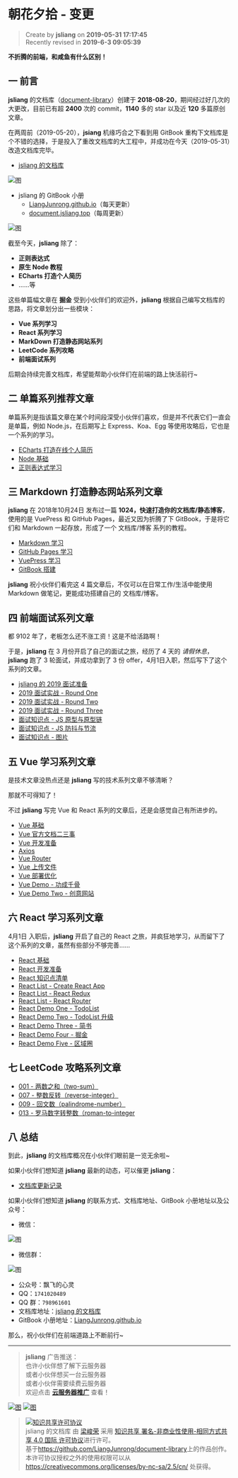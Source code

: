 朝花夕拾 - 变更
===

> Create by **jsliang** on **2019-05-31 17:17:45**  
> Recently revised in **2019-6-3 09:05:39**

**不折腾的前端，和咸鱼有什么区别！**

## 一 前言

**jsliang** 的文档库（[document-library](https://github.com/LiangJunrong/document-library)）创建于 **2018-08-20**，期间经过好几次的大更改，目前已有超 **2400** 次的 commit，**1140** 多的 star 以及近 **120** 多篇原创文章。

在两周前（2019-05-20），**jsiang** 机缘巧合之下看到用 GitBook 重构下文档库是个不错的选择，于是投入了重改文档库的大工程中，并成功在今天（2019-05-31）改造文档库完毕。

* [jsliang 的文档库](https://github.com/LiangJunrong/document-library)

![图](../../../public-repertory/img/other-morning-and-evening-2019-05-31-1.png)

* jsliang 的 GitBook 小册
  * [LiangJunrong.github.io](http://liangjunrong.github.io)（每天更新）
  * [document.jsliang.top](http://document.jsliang.top/)（每周更新）

![图](../../../public-repertory/img/other-morning-and-evening-2019-05-31-2.png)

截至今天，**jsliang** 除了：

* **正则表达式**
* **原生 Node 教程**
* **ECharts 打造个人简历**
* ……等

这些单篇幅文章在 **掘金** 受到小伙伴们的欢迎外，**jsliang** 根据自己编写文档库的思路，将文章划分出一些模块：

* **Vue 系列学习**
* **React 系列学习**
* **MarkDown 打造静态网站系列**
* **LeetCode 系列攻略**
* **前端面试系列**

后期会持续完善文档库，希望能帮助小伙伴们在前端的路上快活前行~

## 二 单篇系列推荐文章

单篇系列是指该篇文章在某个时间段深受小伙伴们喜欢，但是并不代表它们一直会是单篇，例如 Node.js，在后期写上 Express、Koa、Egg 等使用攻略后，它也是一个系列的学习。

* [ECharts 打造在线个人简历](https://liangjunrong.github.io/JavaScript-library/ECharts/curriculum-vitae.html)
* [Node 基础](https://liangjunrong.github.io/other-library/Node/Node-base.html)
* [正则表达式学习](https://liangjunrong.github.io/other-library/regular-expression/regular-expression-study.html)

## 三 Markdown 打造静态网站系列文章

**jsliang** 在 2018年10月24日 发布过一篇 **1024，快速打造你的文档库/静态博客**，使用的是 VuePress 和 GitHub Pages，最近又因为折腾了下 GitBook，于是将它们和 Markdown 一起存放，形成了一个 文档库/博客 系列的教程。

* [Markdown 学习](https://liangjunrong.github.io/other-library/Markdown-Websites/Markdown/Markdown-study.html)
* [GitHub Pages 学习](https://liangjunrong.github.io/other-library/Markdown-Websites/GitHub-Pages/GitHub-Pages-study.html)
* [VuePress 学习](https://liangjunrong.github.io/other-library/Markdown-Websites/VuePress/VuePress-study.html)
* [GitBook 搭建](https://liangjunrong.github.io/other-library/Markdown-Websites/GitBook/GitBook-study.html)

**jsliang** 祝小伙伴们看完这 4 篇文章后，不仅可以在日常工作/生活中能使用 Markdown 做笔记，更能成功搭建自己的 文档库/博客。

## 四 前端面试系列文章

都 9102 年了，老板怎么还不涨工资！这是不给活路啊！

于是，**jsliang** 在 3 月份开启了自己的面试之旅，经历了 4 天的 *请假休息*，**jsliang** 跑了 3 轮面试，并成功拿到了 3 份 offer，4月1日入职，然后写下了这个系列的文章。

* [jsliang 的 2019 面试准备](https://liangjunrong.github.io/other-library/interview/personal-experience/2019-interview-preparation.html)
* [2019 面试实战 - Round One](https://liangjunrong.github.io/other-library/interview/personal-experience/2019-practical-round-one.html)
* [2019 面试实战 - Round Two](https://liangjunrong.github.io/other-library/interview/personal-experience/2019-practical-round-two.html)
* [2019 面试实战 - Round Three](https://liangjunrong.github.io/other-library/interview/personal-experience/2019-practical-round-three.html)
* [面试知识点 - JS 原型与原型链](https://liangjunrong.github.io/other-library/interview/personal-experience/JavaScript-%E5%8E%9F%E5%9E%8B%E4%B8%8E%E5%8E%9F%E5%9E%8B%E9%93%BE.html)
* [面试知识点 - JS 防抖与节流](https://liangjunrong.github.io/other-library/interview/personal-experience/JavaScript-%E9%98%B2%E6%8A%96%E4%B8%8E%E8%8A%82%E6%B5%81.html)
* [面试知识点 - 图片](https://liangjunrong.github.io/other-library/interview/personal-experience/other-%E5%9B%BE%E7%89%87.html)

## 五 Vue 学习系列文章

是技术文章没热点还是 **jsliang** 写的技术系列文章不够清晰？

那就不可得知了！

不过 **jsliang** 写完 Vue 和 React 系列的文章后，还是会感觉自己有所进步的。

* [Vue 基础](https://liangjunrong.github.io/JavaScript-library/Vue/Vue-base.html)
* [Vue 官方文档二三事](https://liangjunrong.github.io/JavaScript-library/Vue/Vue-official-documents.html)
* [Vue 开发准备](https://liangjunrong.github.io/JavaScript-library/Vue/Vue-prepare.html)
* [Axios](https://liangjunrong.github.io/JavaScript-library/Vue/Axios.html)
* [Vue Router](https://liangjunrong.github.io/JavaScript-library/Vue/Vue-Router.html)
* [Vue 上传文件](https://liangjunrong.github.io/JavaScript-library/Vue/Vue-upload-file.html)
* [Vue 部署优化](https://liangjunrong.github.io/JavaScript-library/Vue/Vue-deployment-optimization.html)
* [Vue Demo - 功成千骨](https://liangjunrong.github.io/JavaScript-library/Vue/Vue-demo-one.html)
* [Vue Demo Two - 创意网站](https://liangjunrong.github.io/JavaScript-library/Vue/Vue-demo-two.html)

## 六 React 学习系列文章

4月1日 入职后，**jsliang** 开启了自己的 React 之旅，并疯狂地学习，从而留下了这个系列的文章，虽然有些部分不够完善……

* [React 基础](https://liangjunrong.github.io/JavaScript-library/React/React-base.html)
* [React 开发准备](https://liangjunrong.github.io/JavaScript-library/React/React-prepare.html)
* [React 知识点清单](https://liangjunrong.github.io/JavaScript-library/React/React-list.html)
* [React List - Create React App](https://liangjunrong.github.io/JavaScript-library/React/React-list-Create-React-App.html)
* [React List - React Redux](https://liangjunrong.github.io/JavaScript-library/React/React-list-React-Redux.html)
* [React List - React Router](https://liangjunrong.github.io/JavaScript-library/React/React-list-React-Router.html)
* [React Demo One - TodoList](https://liangjunrong.github.io/JavaScript-library/React/React-demo-one-TodoList.html)
* [React Demo Two - TodoList 升级](https://liangjunrong.github.io/JavaScript-library/React/React-demo-two-TodoList-upgrade.html)
* [React Demo Three - 简书](https://liangjunrong.github.io/JavaScript-library/React/React-demo-three-JianShu.html)
* [React Demo Four - 掘金](https://liangjunrong.github.io/JavaScript-library/React/React-demo-four-JueJin.html)
* [React Demo Five - 区域圈](https://liangjunrong.github.io/JavaScript-library/React/React-demo-five-RegionalCircle.html)

## 七 LeetCode 攻略系列文章

* [001 - 两数之和（two-sum）](https://liangjunrong.github.io/other-library/LeetCode/easy/001-%E4%B8%A4%E6%95%B0%E4%B9%8B%E5%92%8C%EF%BC%88two-sum%EF%BC%89.html)
* [007 - 整数反转（reverse-integer）](https://liangjunrong.github.io/other-library/LeetCode/easy/007-%E6%95%B4%E6%95%B0%E5%8F%8D%E8%BD%AC%EF%BC%88reverse-integer%EF%BC%89.html)
* [009 - 回文数（palindrome-number）](https://liangjunrong.github.io/other-library/LeetCode/easy/009-%E5%9B%9E%E6%96%87%E6%95%B0%EF%BC%88palindrome-number%EF%BC%89.html)
* [013 - 罗马数字转整数（roman-to-integer](https://liangjunrong.github.io/other-library/LeetCode/easy/013-%E7%BD%97%E9%A9%AC%E6%95%B0%E5%AD%97%E8%BD%AC%E6%95%B4%E6%95%B0%EF%BC%88roman-to-integer%EF%BC%89.html)

## 八 总结

到此，**jsliang** 的文档库概况在小伙伴们眼前是一览无余啦~

如果小伙伴们想知道 **jsliang** 最新的动态，可以催更 **jsliang**：

* [文档库更新记录](https://liangjunrong.github.io/News.html)

如果小伙伴们想知道 **jsliang** 的联系方式、文档库地址、GitBook 小册地址以及公众号：

* 微信：

![图](../../../public-repertory/img/z-small-wechat.jpeg)

* 微信群：

![图](../../../public-repertory/img/z-small-wechat-group.jpeg)

* 公众号：飘飞的心灵
* QQ：`1741020489`
* QQ 群：`798961601`
* 文档库地址：[jsliang 的文档库](https://github.com/LiangJunrong/document-library)
* GitBook 小册地址：[LiangJunrong.github.io](https://liangjunrong.github.io/)

那么，祝小伙伴们在前端道路上不断前行~

---

> **jsliang** 广告推送：  
> 也许小伙伴想了解下云服务器  
> 或者小伙伴想买一台云服务器  
> 或者小伙伴需要续费云服务器  
> 欢迎点击 **[云服务器推广](https://github.com/LiangJunrong/document-library/blob/master/other-library/Monologue/%E7%A8%B3%E9%A3%9F%E8%89%B0%E9%9A%BE.md)** 查看！

[![图](../../../public-repertory/img/z-small-seek-ali-3.jpg)](https://promotion.aliyun.com/ntms/act/qwbk.html?userCode=w7hismrh)
[![图](../../../public-repertory/img/z-small-seek-tencent-2.jpg)](https://cloud.tencent.com/redirect.php?redirect=1014&cps_key=49f647c99fce1a9f0b4e1eeb1be484c9&from=console)

> <a rel="license" href="http://creativecommons.org/licenses/by-nc-sa/4.0/"><img alt="知识共享许可协议" style="border-width:0" src="https://i.creativecommons.org/l/by-nc-sa/4.0/88x31.png" /></a><br /><span xmlns:dct="http://purl.org/dc/terms/" property="dct:title">jsliang 的文档库</span> 由 <a xmlns:cc="http://creativecommons.org/ns#" href="https://github.com/LiangJunrong/document-library" property="cc:attributionName" rel="cc:attributionURL">梁峻荣</a> 采用 <a rel="license" href="http://creativecommons.org/licenses/by-nc-sa/4.0/">知识共享 署名-非商业性使用-相同方式共享 4.0 国际 许可协议</a>进行许可。<br />基于<a xmlns:dct="http://purl.org/dc/terms/" href="https://github.com/LiangJunrong/document-library" rel="dct:source">https://github.com/LiangJunrong/document-library</a>上的作品创作。<br />本许可协议授权之外的使用权限可以从 <a xmlns:cc="http://creativecommons.org/ns#" href="https://creativecommons.org/licenses/by-nc-sa/2.5/cn/" rel="cc:morePermissions">https://creativecommons.org/licenses/by-nc-sa/2.5/cn/</a> 处获得。